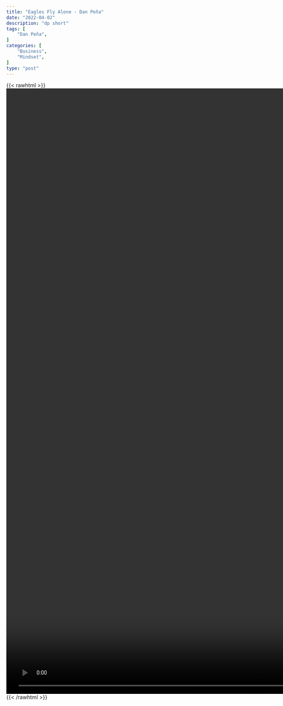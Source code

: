 ```yaml
---
title: "Eagles Fly Alone - Dan Peña"
date: "2022-04-02"
description: "dp short"
tags: [
    "Dan Peña",
]
categories: [
    "Business",
    "Mindset",
]
type: "post"
---
```

{{< rawhtml >}}
    <video style="height:40vh;width:auto" overflow="hidden" controls>
        <source src="https://clips.dev00ps.com/Dan%20Peña/Dan%20Pe%C3%B1a%20On%20Why%20Elon%20Musk%20Has%20No%20Friends%F0%9F%A4%AF.mp4" type="video/mp4"> 
    </video>
{{< /rawhtml >}}
